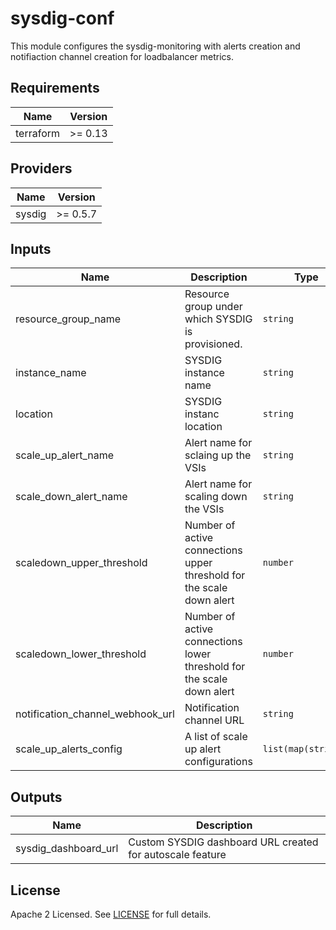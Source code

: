 # sysdig-conf

This module configures the sysdig-monitoring with alerts creation and notifiaction channel creation for loadbalancer metrics.


## Requirements

| Name | Version |
|------|---------|
| terraform | >= 0.13 |


## Providers

| Name | Version |
|------|---------|
| sysdig | >= 0.5.7 |


## Inputs

| Name | Description | Type | Default | Required |
|------|-------------|------|---------|:--------:|
| resource\_group\_name | Resource group under which SYSDIG is provisioned. | `string` | n/a | yes |
| instance\_name | SYSDIG instance name | `string` | n/a | yes |
| location| SYSDIG instanc location | `string` | n/a | yes |
| scale\_up\_alert\_name | Alert name for sclaing up the VSIs | `string` | n/a | yes |
| scale\_down\_alert\_name | Alert name for scaling down the VSIs | `string` | n/a | yes |
| scaledown\_upper\_threshold | Number of active connections upper threshold for the scale down alert | `number` | n/a | yes |
| scaledown\_lower\_threshold | Number of active connections lower threshold for the scale down alert | `number` | n/a | yes |
|notification\_channel\_webhook\_url | Notification channel URL | `string` | n/a | yes |
|scale\_up\_alerts\_config | A list of scale up alert configurations | `list(map(string))` | n/a | yes |

## Outputs
| Name | Description|
|------|------------|
|sysdig\_dashboard\_url| Custom SYSDIG dashboard URL created for autoscale feature |


## License

Apache 2 Licensed. See [LICENSE](LICENSE) for full details.